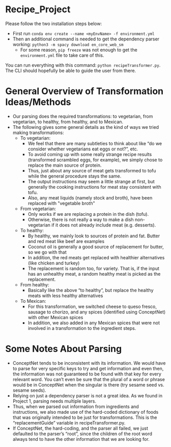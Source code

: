 # Recipe_Project

Please follow the two installation steps below:
* First run `conda env create --name <myEnvName> -f environment.yml`
* Then an additional command is needed to get the dependency parser working: `python3 -m spacy download en_core_web_sm`
    * For some reason, `pip freeze` was not enough to get the `environment.yml` file to take care of this.

You can run everything with this command: `python recipeTransformer.py`. The CLI should hopefully be able to guide the user from there.

# General Overview of Transformation Ideas/Methods
* Our parsing does the required transformations: to vegetarian, from vegetarian, to healthy, from healthy, and to Mexican.
* The following gives some general details as the kind of ways we tried making transformations:
    * To vegetarian:
        * We feel that there are many subtleties to think about like “do we consider whether vegetarians eat eggs or not?”, etc.
        * To avoid coming up with some really strange recipe results (transformed scrambled eggs, for example), we simply chose to replace the main source of protein.
        * Thus, just about any source of meat gets transformed to tofu while the general procedure stays the same.
        * The output instructions may seem a little strange at first, but generally the cooking instructions for meat stay consistent with tofu.
        * Also, any meat liquids (namely stock and broth), have been replaced with "vegetable broth"
    * From vegetarian:
        * Only works if we are replacing a protein in the dish (tofu).
        * Otherwise, there is not really a way to make a dish non-vegetarian if it does not already include meat (e.g. desserts).
    * To healthy:
        * By healthy, we mainly look to sources of protein and fat. Butter and red meat like beef are examples
        * Coconut oil is generally a good source of replacement for butter, so we go with that
        * In addition, the red meats get replaced with healthier alternatives (like chicken and turkey)
        * The replacement is random too, for variety. That is, if the input has an unhealthy meat, a random healthy meat is picked as the replacement.
    * From healthy:
        * Basically like the above “to healthy”, but replace the healthy meats with less healthy alternatives
    * To Mexican:
        * For this transformation, we switched cheese to queso fresco, sausage to chorizo, and any spices (identified using ConceptNet) with other Mexican spices
        * In addition, we also added in any Mexican spices that were not involved in a transformation to the ingredient steps.

# Some Notes About Parsing
* ConceptNet tends to be inconsistent with its information. We would have to parse for very specific keys to try and get information and even then, the information was not guaranteed to be found with that key for every relevant word. You can’t even be sure that the plural of a word or phrase would be in ConceptNet when the singular is there (try sesame seed vs. sesame seeds).
* Relying on just a dependency parser is not a great idea. As we found in Project 1, parsing needs multiple layers.
* Thus, when we parsed out information from ingredients and instructions, we also made use of the hard-coded dictionary of foods that was originally intended to be just for transformations. This is the “replacementGuide” variable in recipeTransformer.py.
* If ConceptNet, the hard-coding, and the parser all failed, we just defaulted to the parser’s “root”, since the children of the root word always tend to have the other information that we are looking for.
